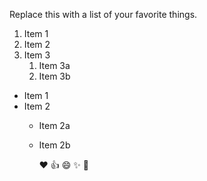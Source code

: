 Replace this with a list of your favorite things.
1. Item 1
2. Item 2
3. Item 3
   1. Item 3a
   2. Item 3b

* Item 1
* Item 2
  * Item 2a
  * Item 2b

	:heart:
	:+1:
	:smile:
	:sparkles:
	:tada:
